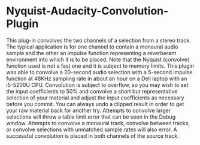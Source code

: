 # Nyquist-Audacity-Convolution-Plugin

This plug-in convolves the two channels of a selection from a stereo track.  The typical application is for one channel to contain a monaural audio sample and the other an impulse function representing a reverberant environment into which it is to be placed. 
Note that the Nyquist (convolve( function used is not a fast one and it is subject to memory limits.  This plugin was able to convolve a 20-second audio selection with a 5-second impulse function at 48KHz sampling rate in about an hour on a Dell laptop with an i5-5200U CPU. 
Convolution is subject to overflow, so you may wish to set the input coefficients to 50% and convolve a short but representative selection of your material and adjust the input coefficients as necessary before you commit.  You can always undo a clipped result in order to get your raw material back for another try.
Attempts to convolve larger selections will throw a table limit error that can be seen in the Debug window.  Attempts to convolve a monaural track, convolve between tracks, or convolve selections with unmatched sample rates will also error.
A successful convolution is placed in both channels of the source track.
